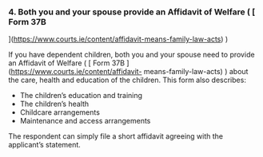 ###  4\. Both you and your spouse provide an Affidavit of Welfare ( [ Form 37B
](https://www.courts.ie/content/affidavit-means-family-law-acts) )

If you have dependent children, both you and your spouse need to provide an
Affidavit of Welfare ( [ Form 37B ](https://www.courts.ie/content/affidavit-
means-family-law-acts) ) about the care, health and education of the children.
This form also describes:

  * The children’s education and training 
  * The children’s health 
  * Childcare arrangements 
  * Maintenance and access arrangements 

The respondent can simply file a short affidavit agreeing with the applicant’s
statement.
